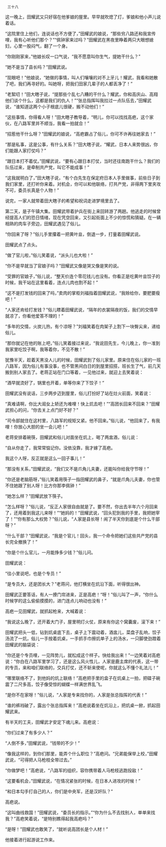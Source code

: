      三十八 

   这一晚上，田耀武又只好宿在他爹娘的屋里。早早就吹熄了灯，爹娘和他小声儿说着话。 

   “这院里住上他们，连说话也不方便了，”田耀武的娘说，“那些穷八路还和我宣传哩，我有心听他们那个？”“佩钟家来过吗？”田耀武在黑夜里睁着两只大眼想媳妇，心里一股闷气，翻了一个身。 

   “你刚刚家来，”他娘长叹一口气说，“我不愿意叫你生气，提她干什么？” 

   “她不是当了县长吗？”田耀武说。 

   “现眼吧！”他娘说，“她做的事情，叫人们嚷嚷的对不上牙儿！耀武，我看和她散了吧，我们再寻好的。叫她呀，把我们田家几辈子的人都丢净了！” 

   “老絮叨！”田大瞎子说，“提那些个乱七八糟的干什么？耀武，你和高庆山、高翔他们谈个什么，这都是我们的仇人！”“张总指挥叫我拉过一点队伍去，”田耀武说，“谁知道这两个小子根底儿很硬，搬不动他们！” 

   “这些事情，你得看人呀！”田大瞎子教导着，“明儿，你可以找找高疤，这个家伙，在八路军里并不顺当，我看一拍就合！” 

   “招惹他干什么呀？”田耀武的娘说，“高疤霸占了俗儿，你可不许再往她家去！” 

   “那是私事，这是公事，有什么关系？”田大瞎子说，“耀武，日本人来势很凶，你们能跟人家打仗吗？” 

   “跟日本打不着仗。”田耀武说，“要有心跟日本打仗，当时还往南跑干什么？我们的队伍过来，是牵制共产党，叫它不能成事！” 

   “这我就明白了，”田大瞎子说，“有个白先生在保定府日本人手里做事，前些日子到我们家里，还打听你来着。对机会，你可以和他联络，打共产党，非得两下里夹攻不可，委员长真是个人物！” 

   说完，一家人就带着田大瞎子的希望和祝词走进梦境里去了。 

   第二天，是子午镇大集。田耀武带着护兵在街上来回转游了两趟。他逃走的时候曾经提高人们的恐日情绪，现在凭空回来，又引起街面上不少的惊慌和猜疑。在一辆相熟的肉车子旁边，田耀武遇见了俗儿。 

   “你回来了呀？”俗儿手里攥着一把黄叶韭，倒退一步，打量着田耀武说。 

   田耀武点了点头。 

   “做了官儿啦，”俗儿笑着说，“派头儿也大啦！” 

   “你不是早就当了官娘子吗？”田耀武又像是哭又像是笑的说。 

   “受罪的官娘子，”俗儿说，“整天价连个零花钱儿也没有。你看正是吃黄叶韭饺子的时候，我干站在这里看着，连点儿肉也割不起！” 

   “这不是打发钱的回来了吗，”卖肉的掌柜刘福指着田耀武说，“我赊给你，要肥要瘦吧！” 

   “人家还肯给打发钱？”俗儿瞟着田耀武说，“隔年的衣裳隔夜的饭，我们的交情早就凉了，你看他爱答不理的！” 

   “多年的交情，火炭儿热，有个凉呀？”刘福笑着在肉架子上割下一块臀尖来，递给俗儿。 

   “那你就记在他的账上吧，”俗儿笑着接过来说，“我说田先生，今儿晚上，你一准到我家里吃饺子啊，我等着你，不见不散！” 

   犹豫半天，趁着天黑没人儿的时候，田耀武到了俗儿家里。原来住在俗儿家的一班八路军，因为俗儿有事没事，也不管黑间白日的到屋里招搭，班长生了气，前几天搬到别人家去了。老蒋正站在门口等着，一见他过来，就迎上去笑着说： 

   “酒早就烫好了，锅里也开着，单等你来了下饺子！” 

   田耀武没有说话，三步两步迈到屋里，俗儿打扮好了站在灶火前面，笑着说： 

   “真难请啊，你比大闺女上轿还为难哩！快上炕去吧！”“高团长回来不回来？”田耀武担心的问，“你去关上点门好不好？” 

   “司令部就住在这村里，八路军的规矩又紧。他不回来。”俗儿说，“他回来了，有我哩！你放心大胆的坐一会儿吧！” 

   老蒋安排着碗筷，田耀武和俗儿对面坐在炕上，喝了两盅酒，俗儿说： 

   “自从你走了，我常常惦记你。没依没靠，我才嫁了高疤。 

   我这个人呀，反正就是这么一回子事儿！” 

   “那没有关系，”田耀武说，“我们又不是爪角儿夫妻，还能叫你给我守节呀！” 

   “你还是老脑筋呀，”俗儿笑着用筷子一指田耀武的鼻子，“就是爪角儿夫妻，你也管不住她跟了别人呀！比方你那李佩钟！” 

   “她怎么样？”田耀武放下筷子。 

   “怎么样呀？”俗儿说，“反正人家很自由就是了。要不然，你出去半年六个月回来了，还用着到我这儿来呀！”“她妈的！”田耀武说，“回头犯到我的手里，我把她宰了！”“你有那么大权势？”俗儿说，“人家是县长呀！闹了半天你到底是个什么干部呀？” 

   “什么干部？”田耀武说，“我是个官儿！回头，我一个命令把她们这些共产党的县长完全撤换了！” 

   “你是个什么官儿，一月能挣多少钱？”俗儿问。 

   田耀武说： 

   “往小里说吧，也是个专员！” 

   “是专员大，还是团长大？”老蒋问，他打横坐在炕沿下面，听得很出神。 

   田耀武正要答话，有人一撩门帘进来，正是高疤！“呀！”俗儿叫了一声，“你什么时候学的这么偷偷摸摸的，进门连点儿响动也没有！” 

   高疤一见田耀武，就抓起枪来，大喊着说： 

   “我说这么晚了，还开着大门子，屋里明灯火仗，原来有你这个窝囊废，滚下来！” 

   田耀武把头一低，钻到炕桌底下去，桌子上下震动着，酒盅儿，菜盘子乱响，饺子汤流了一炕，俗儿一手按着炕桌，一手抓手巾擦炕单子上的汤水，一只脚使劲蹬着田耀武的脑袋说： 

   “你还是个专员哩，一见阵势儿，就松成这个样子。快给我出来！”一边笑着对高疤说：“你白在八路军里学习了，还是这么风火性儿，人家是鹿主席的代表，这一带的专员，来和咱们联络的，交兵打仗，还不斩来使呢，你就这么不懂个礼法儿！” 

   “哪里联络不了，到他妈的炕上联络！”高疤把手里的盒子在炕桌上一拍，把碟子碗震了二尺多高，饺子像受惊的蝴蝶一样满世界乱飞。 

   “是你不在家呀！”俗儿说，“人家是专来找你的，人家是张总指挥的代表！” 

   “谁的裤裆破了，露出个张总指挥来！”高疤说着坐在炕沿上，把炕桌一掀，抓起田耀武来。 

   有半天的工夫，田耀武才安定下魂儿来。高疤说： 

   “你们过来了有多少人？” 

   “人倒不多，”田耀武说，“钱带的不少！” 

   “像我这样的，到你们那里，能弄个什么职位？”高疤问。“兄弟能保举上校，”田耀武说，“可得把人马枪枝全带过去。” 

   “你做梦吧！”高疤说，“八路军的组织，容你携带着人马枪枝逃跑投敌！” 

   “这要看机会，”田耀武说，“在情况紧张的时候，在日本人进攻的时候！” 

   “和日本勾手打自己的人，你们是中央军，还是汉奸队？” 

   高疤说。 

   “这叫曲线救国！”田耀武说，“委员长的指示。”“你为什么不去找别人，单单来找我？”高疤笑着说，“是特别瞧得起我高疤吗？” 

   “是呀！”田耀武也敢笑了，“就听说高团长是个人材！” 

   他接着进行起游说工作来。 

